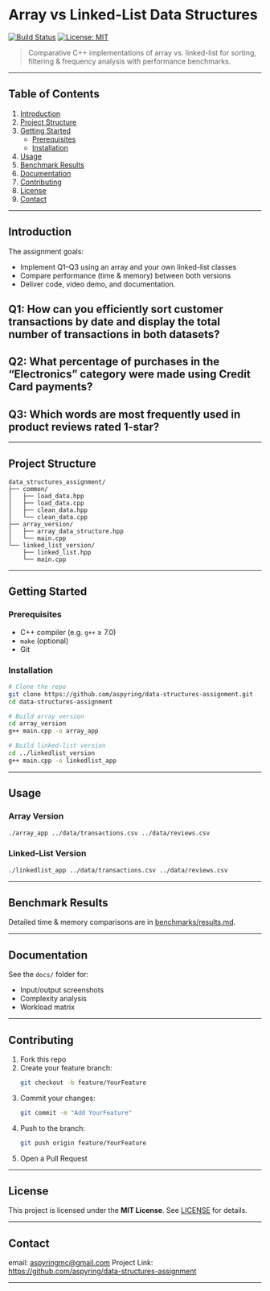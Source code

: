 # Array vs Linked-List Data Structures

[![Build Status](https://img.shields.io/badge/build-passing-brightgreen)](https://github.com/aspyring/data-structures-assignment) [![License: MIT](https://img.shields.io/badge/license-MIT-blue)](LICENSE)

> Comparative C++ implementations of array vs. linked-list for sorting, filtering & frequency analysis with performance benchmarks.

---

## Table of Contents

1. [Introduction](#introduction)
2. [Project Structure](#project-structure)
3. [Getting Started](#getting-started)
   - [Prerequisites](#prerequisites)
   - [Installation](#installation)
4. [Usage](#usage)
5. [Benchmark Results](#benchmark-results)
6. [Documentation](#documentation)
7. [Contributing](#contributing)
8. [License](#license)
9. [Contact](#contact)

---

## Introduction

The assignment goals:

- Implement Q1–Q3 using an array and your own linked-list classes
- Compare performance (time & memory) between both versions
- Deliver code, video demo, and documentation.

## Q1: How can you efficiently sort customer transactions by date and display the total number of transactions in both datasets?

## Q2: What percentage of purchases in the “Electronics” category were made using Credit Card payments?

## Q3: Which words are most frequently used in product reviews rated 1-star?

---

## Project Structure

```
data_structures_assignment/
├── common/
│   ├── load_data.hpp
│   ├── load_data.cpp
│   ├── clean_data.hpp
│   └── clean_data.cpp
├── array_version/
│   ├── array_data_structure.hpp  
│   └── main.cpp
└── linked_list_version/
    ├── linked_list.hpp             
    └── main.cpp

```

---

## Getting Started

### Prerequisites

- C++ compiler (e.g. `g++` ≥ 7.0)
- `make` (optional)
- Git

### Installation

```bash
# Clone the repo
git clone https://github.com/aspyring/data-structures-assignment.git
cd data-structures-assignment

# Build array version
cd array_version
g++ main.cpp -o array_app

# Build linked-list version
cd ../linkedlist_version
g++ main.cpp -o linkedlist_app
```

---

## Usage

### Array Version

```bash
./array_app ../data/transactions.csv ../data/reviews.csv
```

### Linked-List Version

```bash
./linkedlist_app ../data/transactions.csv ../data/reviews.csv
```

---

## Benchmark Results

Detailed time & memory comparisons are in [benchmarks/results.md](benchmarks/results.md).

---

## Documentation

See the `docs/` folder for:

- Input/output screenshots
- Complexity analysis
- Workload matrix

---

## Contributing

1. Fork this repo
2. Create your feature branch:
   ```bash
   git checkout -b feature/YourFeature
   ```
3. Commit your changes:
   ```bash
   git commit -m "Add YourFeature"
   ```
4. Push to the branch:
   ```bash
   git push origin feature/YourFeature
   ```
5. Open a Pull Request

---

## License

This project is licensed under the **MIT License**. See [LICENSE](LICENSE) for details.

---

## Contact

email: aspyringmc@gmail.com
Project Link: https://github.com/aspyring/data-structures-assignment

---
